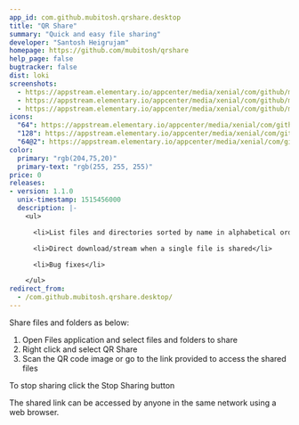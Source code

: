 ```yaml
---
app_id: com.github.mubitosh.qrshare.desktop
title: "QR Share"
summary: "Quick and easy file sharing"
developer: "Santosh Heigrujam"
homepage: https://github.com/mubitosh/qrshare
help_page: false
bugtracker: false
dist: loki
screenshots:
  - https://appstream.elementary.io/appcenter/media/xenial/com/github/mubitosh.qrshare.desktop/6FE9AEF7DA173286F22261553978AB4B/screenshots/image-1_orig.png
  - https://appstream.elementary.io/appcenter/media/xenial/com/github/mubitosh.qrshare.desktop/6FE9AEF7DA173286F22261553978AB4B/screenshots/image-2_orig.png
  - https://appstream.elementary.io/appcenter/media/xenial/com/github/mubitosh.qrshare.desktop/6FE9AEF7DA173286F22261553978AB4B/screenshots/image-3_orig.png
icons:
  "64": https://appstream.elementary.io/appcenter/media/xenial/com/github/mubitosh.qrshare.desktop/6FE9AEF7DA173286F22261553978AB4B/icons/64x64/com.github.mubitosh.qrshare_com.github.mubitosh.qrshare.png
  "128": https://appstream.elementary.io/appcenter/media/xenial/com/github/mubitosh.qrshare.desktop/6FE9AEF7DA173286F22261553978AB4B/icons/128x128/com.github.mubitosh.qrshare_com.github.mubitosh.qrshare.png
  "64@2": https://appstream.elementary.io/appcenter/media/xenial/com/github/mubitosh.qrshare.desktop/6FE9AEF7DA173286F22261553978AB4B/icons/64x64@2/com.github.mubitosh.qrshare_com.github.mubitosh.qrshare.png
color:
  primary: "rgb(204,75,20)"
  primary-text: "rgb(255, 255, 255)"
price: 0
releases:
- version: 1.1.0
  unix-timestamp: 1515456000
  description: |-
    <ul>

      <li>List files and directories sorted by name in alphabetical order</li>

      <li>Direct download/stream when a single file is shared</li>

      <li>Bug fixes</li>

    </ul>
redirect_from:
  - /com.github.mubitosh.qrshare.desktop/
---
```


<p>Share files and folders as below:</p>
<ol>
  <li>Open Files application and select files and folders to share</li>
  <li>Right click and select QR Share</li>
  <li>Scan the QR code image or go to the link provided to access the shared files</li>
</ol>
<p>To stop sharing click the Stop Sharing button</p>
<p>The shared link can be accessed by anyone in the same network using a web browser.</p>